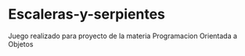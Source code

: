 # Escaleras-y-serpientes
Juego realizado para proyecto de la materia Programacion Orientada a Objetos
